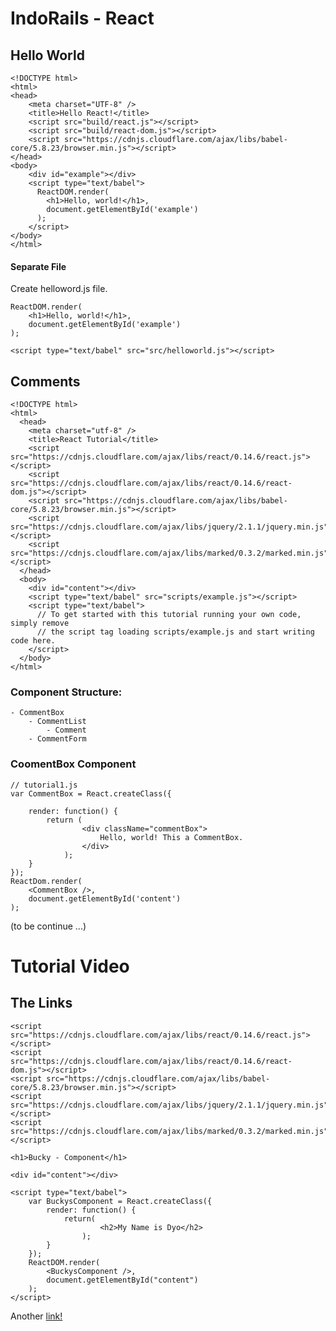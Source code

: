 # IndoRails - React

## Hello World

    <!DOCTYPE html>
    <html>
    <head>
	    <meta charset="UTF-8" />
	    <title>Hello React!</title>
	    <script src="build/react.js"></script>
	    <script src="build/react-dom.js"></script>
	    <script src="https://cdnjs.cloudflare.com/ajax/libs/babel-core/5.8.23/browser.min.js"></script>
    </head>
    <body>
	    <div id="example"></div>
	    <script type="text/babel">
	      ReactDOM.render(
	        <h1>Hello, world!</h1>,
	        document.getElementById('example')
	      );
	    </script>
    </body>
    </html>

#### Separate File

Create helloword.js file.

    ReactDOM.render(
    	<h1>Hello, world!</h1>,
    	document.getElementById('example')
    ); 

    <script type="text/babel" src="src/helloworld.js"></script>

## Comments

	<!DOCTYPE html>
	<html>
	  <head>
	    <meta charset="utf-8" />
	    <title>React Tutorial</title>
	    <script src="https://cdnjs.cloudflare.com/ajax/libs/react/0.14.6/react.js"></script>
	    <script src="https://cdnjs.cloudflare.com/ajax/libs/react/0.14.6/react-dom.js"></script>
	    <script src="https://cdnjs.cloudflare.com/ajax/libs/babel-core/5.8.23/browser.min.js"></script>
	    <script src="https://cdnjs.cloudflare.com/ajax/libs/jquery/2.1.1/jquery.min.js"></script>
	    <script src="https://cdnjs.cloudflare.com/ajax/libs/marked/0.3.2/marked.min.js"></script>
	  </head>
	  <body>
	    <div id="content"></div>
	    <script type="text/babel" src="scripts/example.js"></script>
	    <script type="text/babel">
	      // To get started with this tutorial running your own code, simply remove
	      // the script tag loading scripts/example.js and start writing code here.
	    </script>
	  </body>
	</html>

### Component Structure:

	- CommentBox
  		- CommentList
    		- Comment
  		- CommentForm

### CoomentBox Component

	// tutorial1.js
	var CommentBox = React.createClass({

		render: function() {
			return (
					<div className="commentBox">
						Hello, world! This a CommentBox.
					</div>	
				);
		}	
	}); 
	ReactDom.render(
		<CommentBox />,
		document.getElementById('content')
	);

(to be continue ...)

# Tutorial Video	

## The Links
	<script src="https://cdnjs.cloudflare.com/ajax/libs/react/0.14.6/react.js"></script>
    <script src="https://cdnjs.cloudflare.com/ajax/libs/react/0.14.6/react-dom.js"></script>
    <script src="https://cdnjs.cloudflare.com/ajax/libs/babel-core/5.8.23/browser.min.js"></script>
    <script src="https://cdnjs.cloudflare.com/ajax/libs/jquery/2.1.1/jquery.min.js"></script>
    <script src="https://cdnjs.cloudflare.com/ajax/libs/marked/0.3.2/marked.min.js"></script>

	<h1>Bucky - Component</h1>

	<div id="content"></div>

	<script type="text/babel">
		var BuckysComponent = React.createClass({
			render: function() {
				return(
						<h2>My Name is Dyo</h2>
					);
			}
		});
		ReactDOM.render(
			<BuckysComponent />,
			document.getElementById("content")
		);
	</script>


Another [link!](https://github.com/vanbumi/CodeJournal/blob/master/react/Notes.md)

